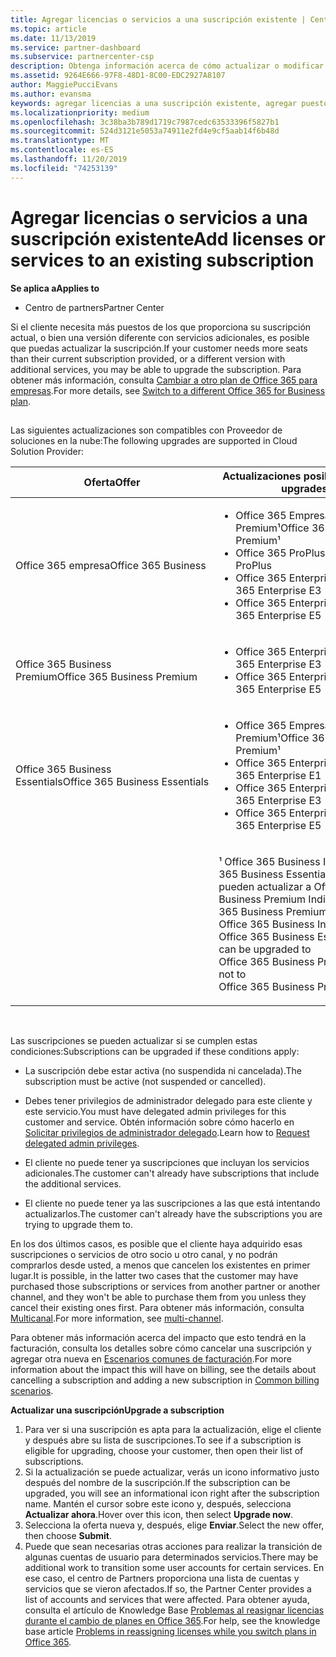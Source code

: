 ```yaml
---
title: Agregar licencias o servicios a una suscripción existente | Centro de partners
ms.topic: article
ms.date: 11/13/2019
ms.service: partner-dashboard
ms.subservice: partnercenter-csp
description: Obtenga información acerca de cómo actualizar o modificar la suscripción de un cliente, como agregar más licencias o puestos o pasar a otra versión con otros servicios.
ms.assetid: 9264E666-97F8-48D1-8C00-EDC2927A8107
author: MaggiePucciEvans
ms.author: evansma
keywords: agregar licencias a una suscripción existente, agregar puestos a una suscripción existente, modificar una suscripción, cambiar una suscripción, adquirir más licencias para un cliente
ms.localizationpriority: medium
ms.openlocfilehash: 3c38ba3b789d1719c7987cedc63533396f5827b1
ms.sourcegitcommit: 524d3121e5053a74911e2fd4e9cf5aab14f6b48d
ms.translationtype: MT
ms.contentlocale: es-ES
ms.lasthandoff: 11/20/2019
ms.locfileid: "74253139"
---
```

# <a name="add-licenses-or-services-to-an-existing-subscription"></a><span data-ttu-id="7a2fc-104">Agregar licencias o servicios a una suscripción existente</span><span class="sxs-lookup"><span data-stu-id="7a2fc-104">Add licenses or services to an existing subscription</span></span>

<span data-ttu-id="7a2fc-105">**Se aplica a**</span><span class="sxs-lookup"><span data-stu-id="7a2fc-105">**Applies to**</span></span>

-  <span data-ttu-id="7a2fc-106">Centro de partners</span><span class="sxs-lookup"><span data-stu-id="7a2fc-106">Partner Center</span></span>

<span data-ttu-id="7a2fc-107">Si el cliente necesita más puestos de los que proporciona su suscripción actual, o bien una versión diferente con servicios adicionales, es posible que puedas actualizar la suscripción.</span><span class="sxs-lookup"><span data-stu-id="7a2fc-107">If your customer needs more seats than their current subscription provided, or a different version with additional services, you may be able to upgrade the subscription.</span></span> <span data-ttu-id="7a2fc-108">Para obtener más información, consulta [Cambiar a otro plan de Office 365 para empresas](https://go.microsoft.com/fwlink/p/?LinkId=723577).</span><span class="sxs-lookup"><span data-stu-id="7a2fc-108">For more details, see [Switch to a different Office 365 for Business plan](https://go.microsoft.com/fwlink/p/?LinkId=723577).</span></span>

## <a href="" id="upgradesubscription"></a>


<span data-ttu-id="7a2fc-109">Las siguientes actualizaciones son compatibles con Proveedor de soluciones en la nube:</span><span class="sxs-lookup"><span data-stu-id="7a2fc-109">The following upgrades are supported in Cloud Solution Provider:</span></span>

<table>
<colgroup>
<col width="50%" />
<col width="50%" />
</colgroup>
<thead>
<tr class="header">
<th><span data-ttu-id="7a2fc-110">Oferta</span><span class="sxs-lookup"><span data-stu-id="7a2fc-110">Offer</span></span></th>
<th><span data-ttu-id="7a2fc-111">Actualizaciones posibles</span><span class="sxs-lookup"><span data-stu-id="7a2fc-111">Possible upgrades</span></span></th>
</tr>
</thead>
<tbody>
<tr class="odd">
<td><span data-ttu-id="7a2fc-112">Office 365 empresa</span><span class="sxs-lookup"><span data-stu-id="7a2fc-112">Office 365 Business</span></span></td>
<td><ul>
<li><span data-ttu-id="7a2fc-113">Office 365 Empresa Premium¹</span><span class="sxs-lookup"><span data-stu-id="7a2fc-113">Office 365 Business Premium¹</span></span></li>
<li><span data-ttu-id="7a2fc-114">Office 365 ProPlus</span><span class="sxs-lookup"><span data-stu-id="7a2fc-114">Office 365 ProPlus</span></span></li>
<li><span data-ttu-id="7a2fc-115">Office 365 Enterprise E3</span><span class="sxs-lookup"><span data-stu-id="7a2fc-115">Office 365 Enterprise E3</span></span></li>
<li><span data-ttu-id="7a2fc-116">Office 365 Enterprise E5</span><span class="sxs-lookup"><span data-stu-id="7a2fc-116">Office 365 Enterprise E5</span></span></li>
</ul></td>
</tr>
<tr class="even">
<td><span data-ttu-id="7a2fc-117">Office 365 Business Premium</span><span class="sxs-lookup"><span data-stu-id="7a2fc-117">Office 365 Business Premium</span></span></td>
<td><ul>
<li><span data-ttu-id="7a2fc-118">Office 365 Enterprise E3</span><span class="sxs-lookup"><span data-stu-id="7a2fc-118">Office 365 Enterprise E3</span></span></li>
<li><span data-ttu-id="7a2fc-119">Office 365 Enterprise E5</span><span class="sxs-lookup"><span data-stu-id="7a2fc-119">Office 365 Enterprise E5</span></span></li>
</ul></td>
</tr>
<tr class="odd">
<td><span data-ttu-id="7a2fc-120">Office 365 Business Essentials</span><span class="sxs-lookup"><span data-stu-id="7a2fc-120">Office 365 Business Essentials</span></span></td>
<td><ul>
<li><span data-ttu-id="7a2fc-121">Office 365 Empresa Premium¹</span><span class="sxs-lookup"><span data-stu-id="7a2fc-121">Office 365 Business Premium¹</span></span></li>
<li><span data-ttu-id="7a2fc-122">Office 365 Enterprise E1</span><span class="sxs-lookup"><span data-stu-id="7a2fc-122">Office 365 Enterprise E1</span></span></li>
<li><span data-ttu-id="7a2fc-123">Office 365 Enterprise E3</span><span class="sxs-lookup"><span data-stu-id="7a2fc-123">Office 365 Enterprise E3</span></span></li>
<li><span data-ttu-id="7a2fc-124">Office 365 Enterprise E5</span><span class="sxs-lookup"><span data-stu-id="7a2fc-124">Office 365 Enterprise E5</span></span></li>
</ul></td>
</tr>
<tr class="even">
<td></td>
<td><p><span data-ttu-id="7a2fc-125">¹ Office 365 Business India y Office 365 Business Essentials India se pueden actualizar a Office 365 Business Premium India, no a Office 365 Business Premium.</span><span class="sxs-lookup"><span data-stu-id="7a2fc-125">¹ Office 365 Business India and Office 365 Business Essentials India can be upgraded to Office 365 Business Premium India, not to Office 365 Business Premium.</span></span></p></td>
</tr>
</tbody>
</table>

 

<span data-ttu-id="7a2fc-126">Las suscripciones se pueden actualizar si se cumplen estas condiciones:</span><span class="sxs-lookup"><span data-stu-id="7a2fc-126">Subscriptions can be upgraded if these conditions apply:</span></span>

-   <span data-ttu-id="7a2fc-127">La suscripción debe estar activa (no suspendida ni cancelada).</span><span class="sxs-lookup"><span data-stu-id="7a2fc-127">The subscription must be active (not suspended or cancelled).</span></span>

-   <span data-ttu-id="7a2fc-128">Debes tener privilegios de administrador delegado para este cliente y este servicio.</span><span class="sxs-lookup"><span data-stu-id="7a2fc-128">You must have delegated admin privileges for this customer and service.</span></span> <span data-ttu-id="7a2fc-129">Obtén información sobre cómo hacerlo en [Solicitar privilegios de administrador delegado](request-a-relationship-with-a-customer.md).</span><span class="sxs-lookup"><span data-stu-id="7a2fc-129">Learn how to [Request delegated admin privileges](request-a-relationship-with-a-customer.md).</span></span>

-   <span data-ttu-id="7a2fc-130">El cliente no puede tener ya suscripciones que incluyan los servicios adicionales.</span><span class="sxs-lookup"><span data-stu-id="7a2fc-130">The customer can't already have subscriptions that include the additional services.</span></span>

-   <span data-ttu-id="7a2fc-131">El cliente no puede tener ya las suscripciones a las que está intentando actualizarlos.</span><span class="sxs-lookup"><span data-stu-id="7a2fc-131">The customer can't already have the subscriptions you are trying to upgrade them to.</span></span>

<span data-ttu-id="7a2fc-132">En los dos últimos casos, es posible que el cliente haya adquirido esas suscripciones o servicios de otro socio u otro canal, y no podrán comprarlos desde usted, a menos que cancelen los existentes en primer lugar.</span><span class="sxs-lookup"><span data-stu-id="7a2fc-132">It is possible, in the latter two cases that the customer may have purchased those subscriptions or services from another partner or another channel, and they won't be able to purchase them from you unless they cancel their existing ones first.</span></span> <span data-ttu-id="7a2fc-133">Para obtener más información, consulta [Multicanal](multichannel.md).</span><span class="sxs-lookup"><span data-stu-id="7a2fc-133">For more information, see [multi-channel](multichannel.md).</span></span>

<span data-ttu-id="7a2fc-134">Para obtener más información acerca del impacto que esto tendrá en la facturación, consulta los detalles sobre cómo cancelar una suscripción y agregar otra nueva en [Escenarios comunes de facturación](common-billing-scenarios.md).</span><span class="sxs-lookup"><span data-stu-id="7a2fc-134">For more information about the impact this will have on billing, see the details about cancelling a subscription and adding a new subscription in [Common billing scenarios](common-billing-scenarios.md).</span></span>

<span data-ttu-id="7a2fc-135">**Actualizar una suscripción**</span><span class="sxs-lookup"><span data-stu-id="7a2fc-135">**Upgrade a subscription**</span></span>

1.  <span data-ttu-id="7a2fc-136">Para ver si una suscripción es apta para la actualización, elige el cliente y después abre su lista de suscripciones.</span><span class="sxs-lookup"><span data-stu-id="7a2fc-136">To see if a subscription is eligible for upgrading, choose your customer, then open their list of subscriptions.</span></span>
2.  <span data-ttu-id="7a2fc-137">Si la actualización se puede actualizar, verás un icono informativo justo después del nombre de la suscripción.</span><span class="sxs-lookup"><span data-stu-id="7a2fc-137">If the subscription can be upgraded, you will see an informational icon right after the subscription name.</span></span> <span data-ttu-id="7a2fc-138">Mantén el cursor sobre este icono y, después, selecciona **Actualizar ahora**.</span><span class="sxs-lookup"><span data-stu-id="7a2fc-138">Hover over this icon, then select **Upgrade now**.</span></span>
3.  <span data-ttu-id="7a2fc-139">Selecciona la oferta nueva y, después, elige **Enviar**.</span><span class="sxs-lookup"><span data-stu-id="7a2fc-139">Select the new offer, then choose **Submit**.</span></span>
4.  <span data-ttu-id="7a2fc-140">Puede que sean necesarias otras acciones para realizar la transición de algunas cuentas de usuario para determinados servicios.</span><span class="sxs-lookup"><span data-stu-id="7a2fc-140">There may be additional work to transition some user accounts for certain services.</span></span> <span data-ttu-id="7a2fc-141">En ese caso, el centro de Partners proporciona una lista de cuentas y servicios que se vieron afectados.</span><span class="sxs-lookup"><span data-stu-id="7a2fc-141">If so, the Partner Center provides a list of accounts and services that were affected.</span></span> <span data-ttu-id="7a2fc-142">Para obtener ayuda, consulta el artículo de Knowledge Base [Problemas al reasignar licencias durante el cambio de planes en Office 365](https://go.microsoft.com/fwlink/p/?LinkId=723576).</span><span class="sxs-lookup"><span data-stu-id="7a2fc-142">For help, see the knowledge base article [Problems in reassigning licenses while you switch plans in Office 365](https://go.microsoft.com/fwlink/p/?LinkId=723576).</span></span>

 

 



